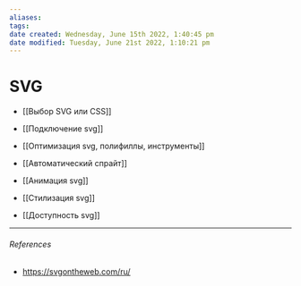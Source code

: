 ```yaml
---
aliases: 
tags: 
date created: Wednesday, June 15th 2022, 1:40:45 pm
date modified: Tuesday, June 21st 2022, 1:10:21 pm
---
```


# SVG

- [[Выбор SVG или CSS]]

- [[Подключение svg]]
- [[Оптимизация svg, полифиллы, инструменты]]
- [[Автоматический спрайт]]
- [[Анимация svg]]
- [[Стилизация svg]]
- [[Доступность svg]]

---

###### References

- https://svgontheweb.com/ru/
